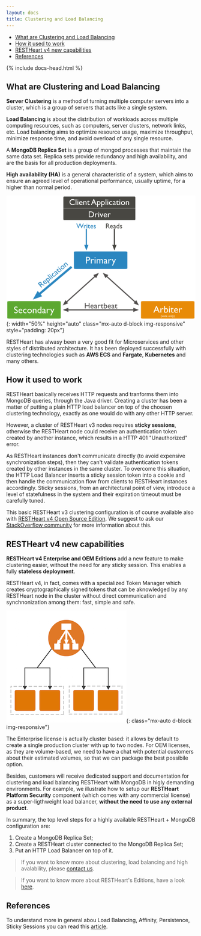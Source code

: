 ```yaml
---
layout: docs
title: Clustering and Load Balancing
---
```


<div markdown="1" class="d-none d-xl-block col-xl-2 order-last bd-toc">

- [What are Clustering and Load Balancing](#what-are-clustering-and-load-balancing)
- [How it used to work](#how-it-used-to-work)
- [RESTHeart v4 new capabilities](#restheart-v4-new-capabilities)
- [References](#references)

</div>

<div markdown="1" class="col-12 col-md-9 col-xl-8 py-md-3 bd-content">
{% include docs-head.html %}

## What are Clustering and Load Balancing

__Server Clustering__ is a method of turning multiple computer servers into a cluster, which is a group of servers that acts like a single system.

__Load Balancing__ is about the distribution of workloads across multiple computing resources, such as computers, server clusters, network links, etc. Load balancing aims to optimize resource usage, maximize throughput, minimize response time, and avoid overload of any single resource.

A __MongoDB Replica Set__ is a group of mongod processes that maintain the same data set. Replica sets provide redundancy and high availability, and are the basis for all production deployments.

__High availability (HA)__ is a general characteristic of a system, which aims to ensure an agreed level of operational performance, usually uptime, for a higher than normal period.

![MongDB Replica Set](/images/mongodb_replicaset.png){: width="50%" height="auto" class="mx-auto d-block img-responsive" style="padding: 20px"}

RESTHeart has alwasy been a very good fit for Microservices and other styles of distributed architecture. It has been deployed successfully with clustering technologies such as __AWS ECS__ and __Fargate__, __Kubernetes__ and many others. 

## How it used to work

RESTHeart basically receives HTTP requests and tranforms them into MongoDB queries, through the Java driver. Creating a cluster has been a matter of putting a plain HTTP load balancer on top of the choosen clustering technology, exactly as one would do with any other HTTP server.

However, a cluster of RESTHeart v3 nodes requires __sticky sessions__, otherwise the RESTHeart node could receive an authentication token created by another instance, which results in a HTTP 401 "Unauthorized" error.

As RESTHeart instances don't communicate directly (to avoid expensive synchronization steps), then they can't validate authentication tokens created by other instances in the same cluster. To overcome this situation, the HTTP Load Balancer inserts a sticky session token into a cookie and then handle the communication flow from clients to RESTHeart instances accordingly. Sticky sessions, from an architectural point of view, introduce a level of statefulness in the system and their expiration timeout must be carefully tuned.

This basic RESTHeart v3 clustering configuration is of course available also with [RESTHeart v4 Open Source Edition](https://github.com/softInstigate/restheart). We suggest to ask our [StackOverflow community](https://stackoverflow.com/questions/tagged/restheart) for more information about this.

## RESTHeart v4 new capabilities

__RESTHeart v4 Enterprise and OEM Editions__ add a new feature to make clustering easier, without the need for any sticky session. This enables a fully __stateless deployment__. 

RESTHeart v4, in fact, comes with a specialized Token Manager which creates cryptographically signed tokens that can be aknowledged by any RESTHeart node in the cluster without direct communication and synchnonization among them: fast, simple and safe.

![ALB](/images/alb.png){: class="mx-auto d-block img-responsive"}

The Enterprise license is actually cluster based: it allows by default to create a single production cluster with up to two nodes. For OEM licenses, as they are volume-based, we need to have a chat with potential customers about their estimated volumes, so that we can package the best possibile option.

Besides, customers will receive dedicated support and documentation for clustering and load balancing RESTHeart with MongoDB in higly demanding environments. For example, we illustrate how to setup our __RESTHeart Platform Security__ component (which comes with any commercial license) as a super-ligthweight load balancer, __without the need to use any external product__.

In summary, the top level steps for a highly available RESTHeart + MongoDB configuration are:

1. Create a MongoDB Replica Set;
2. Create a RESTHeart cluster connected to the MongoDB Replica Set;
3. Put an HTTP Load Balancer on top of it.

> If you want to know more about clustering, load balancing and high avalability, please [contact us](/services).

> If you want to know more about RESTHeart's Editions, have a look [here](/editions).

## References

To understand more in general abou Load Balancing, Affinity, Persistence, Sticky Sessions you can read this [article](https://www.haproxy.com/fr/blog/load-balancing-affinity-persistence-sticky-sessions-what-you-need-to-know/). 

</div>